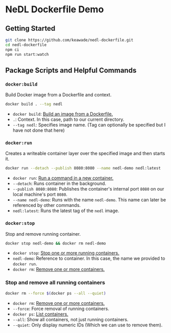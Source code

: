 # NeDL Dockerfile Demo

## Getting Started

```bash
git clone https://github.com/keawade/nedl-dockerfile.git
cd nedl-dockerfile
npm ci
npm run start:watch
```

## Package Scripts and Helpful Commands

### `docker:build`

Build Docker image from a Dockerfile and context.

```bash
docker build . --tag nedl
```

- `docker build`: [Build an image from a Dockerfile.](https://docs.docker.com/engine/reference/commandline/build/)
- `.`: Context. In this case, path to our current directory.
- `--tag nedl`: Specifies image name. (Tag can optionally be specified but I have not done that here)

### `docker:run`

Creates a writeable container layer over the specified image and then starts it.

```bash
docker run --detach --publish 8080:8080 --name nedl-demo nedl:latest
```

- `docker run`: [Run a command in a new container.](https://docs.docker.com/engine/reference/commandline/run/)
- `--detach`: Runs container in the background.
- `--publish 8080:8080`: Publishes the container's internal port `8080` on our local machine's port `8080`.
- `--name nedl-demo`: Runs with the name `nedl-demo`. This name can later be referenced by other commands.
- `nedl:latest`: Runs the latest tag of the `nedl` image.

### `docker:stop`

Stop and remove running container.

```bash
docker stop nedl-demo && docker rm nedl-demo
```

- `docker stop`: [Stop one or more running containers.](https://docs.docker.com/engine/reference/commandline/stop/)
- `nedl-demo`: Reference to container. In this case, the name we provided to `docker run`.
- `docker rm`: [Remove one or more containers.](https://docs.docker.com/engine/reference/commandline/rm/)

### Stop and remove all running containers

```bash
docker rm --force $(docker ps --all --quiet)
```

- `docker rm`: [Remove one or more containers.](https://docs.docker.com/engine/reference/commandline/rm/)
- `--force`: Force removal of running containers.
- `docker ps`: [List containers.](https://docs.docker.com/engine/reference/commandline/ps/)
- `--all`: Show all containers, not just running containers.
- `--quiet`: Only display numeric IDs (Which we can use to remove them).
